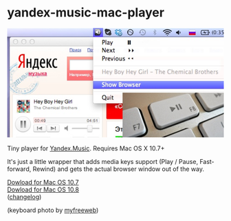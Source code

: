 # yandex-music-mac-player

![yamusicapp3](yamusicapp3.jpg)

Tiny player for [Yandex.Music](http://music.yandex.ru/). Requires Mac OS X 10.7+

It's just a little wrapper that adds media keys support (Play / Pause, Fast-forward, Rewind) and gets the actual browser window out of the way.

[Dowload for Mac OS 10.7](http://s3.amazonaws.com/YandexMusicMacPlayer/YandexMusicMacPlayer-v0.2.0-10.7.dmg)  
[Dowload for Mac OS 10.8](http://s3.amazonaws.com/YandexMusicMacPlayer/YandexMusicMacPlayer-v0.2.0-10.8.dmg)  
([changelog][1])

[1]: https://github.com/mblsha/yandex-music-mac-player/compare/v0.1.0...v0.2.0

(keyboard photo by [myfreeweb](http://www.flickr.com/photos/lol2fast4u/5036570278/))
